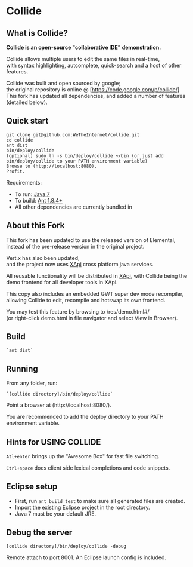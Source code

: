 # Collide
## What is Collide?

**Collide is an open-source "collaborative IDE" demonstration.**

Collide allows multiple users to edit the same files in real-time,  
with syntax highlighting, autcomplete, quick-search and a host of other features.

Collide was built and open sourced by google;  
the original repository is online @ [https://code.google.com/p/collide/]  
This fork has updated all dependencies, and added a number of features (detailed below).

## Quick start ##

    git clone git@github.com:WeTheInternet/collide.git
    cd collide
    ant dist
    bin/deploy/collide
    (optional) sudo ln -s bin/deploy/collide ~/bin (or just add bin/deploy/collide to your PATH environment variable)
    Browse to (http://localhost:8080).
    Profit.

Requirements:
* To run: [Java 7](http://www.oracle.com/technetwork/java/javase/downloads/jdk-7u4-downloads-1591156.html)
* To build: [Ant 1.8.4+](http://ant.apache.org/bindownload.cgi)
* All other dependencies are currently bundled in

## About this Fork ##

This fork has been updated to use the released version of Elemental,  
instead of the pre-release version in the original project.

Vert.x has also been updated,  
and the project now uses [XApi](https://github.com/WeTheInternet/xapi) cross platform java services.

All reusable functionality will be distributed in [XApi](https://github.com/WeTheInternet/xapi),
with Collide being the demo frontend for all developer tools in XApi.

This copy also includes an embedded GWT super dev mode recompiler,  
allowing Collide to edit, recompile and hotswap its own frontend.

You may test this feature by browsing to /res/demo.html#/  
(or right-click demo.html in file navigator and select View in Browser).

## Build ##

    `ant dist`


## Running ##

From any folder, run:

    `[collide directory]/bin/deploy/collide`

Point a browser at (http://localhost:8080/).

You are recommended to add the deploy directory to your PATH environment variable.

## Hints for USING COLLIDE ##

`Atl+enter` brings up the "Awesome Box" for fast file switching.

`Ctrl+space` does client side lexical completions and code snippets. 


## Eclipse setup ##

* First, run `ant build test` to make sure all generated files are created.
* Import the existing Eclipse project in the root directory.
* Java 7 must be your default JRE.

## Debug the server ##

  `[collide directory]/bin/deploy/collide -debug`
  
Remote attach to port 8001.  An Eclipse launch config is included.
